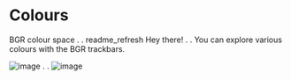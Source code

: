 # Colours
BGR colour space
.
.
 readme_refresh
Hey there!
.
.
You can explore various colours with the BGR trackbars.

![image](https://user-images.githubusercontent.com/77062867/122939985-b6787b80-d391-11eb-89c6-f96087714831.png)
.
.
![image](https://user-images.githubusercontent.com/77062867/122940638-45859380-d392-11eb-8481-0723c12560cf.png)

